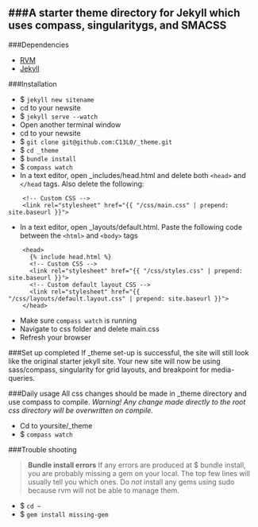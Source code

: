###A starter theme directory for Jekyll which uses compass, singularitygs, and SMACSS
---
###Dependencies

* [RVM](https://rvm.io/)
* [Jekyll](http://jekyllrb.com/docs/installation/)

###Installation
* $ `jekyll new sitename`
* cd to your newsite
* $ `jekyll serve --watch`
* Open another terminal window
* cd to your newsite
* $ `git clone git@github.com:C13L0/_theme.git`
* $ `cd _theme`
* $ `bundle install`
* $ `compass watch`
* In a text editor, open _includes/head.html and delete both ```<head>``` and ```</head``` tags. Also delete the following: 
```
    <!-- Custom CSS -->
    <link rel="stylesheet" href="{{ "/css/main.css" | prepend: site.baseurl }}">
```

*  In a text editor, open _layouts/default.html. Paste the following code between the ```<html>``` and ```<body>``` tags

```
    <head>
      {% include head.html %}
      <!-- Custom CSS -->
      <link rel="stylesheet" href="{{ "/css/styles.css" | prepend: site.baseurl }}">
      <!-- Custom default layout CSS -->
      <link rel="stylesheet" href="{{ "/css/layouts/default.layout.css" | prepend: site.baseurl }}">
    </head>
```
*  Make sure ```compass watch``` is running
*  Navigate to css folder and delete main.css
*  Refresh your browser

###Set up completed
If _theme set-up is successful, the site will still look like the original starter jekyll site. Your new site will now be using sass/compass, singularity for grid layouts, and breakpoint for media-queries.

###Daily usage
All css changes should be made in  _theme directory and use compass to compile. *Warning! Any change made directly to the root css directory will be overwritten on compile.*
*  Cd to yoursite/_theme
*  $ ```compass watch```

###Trouble shooting
>**Bundle install errors**
If any errors are produced at $ bundle install, you are probably missing a gem on your local. The top few lines will usually tell you which ones. Do *not* install any gems using sudo because rvm will not be able to manage them.
* $ `cd ~`
* $ `gem install missing-gem`

